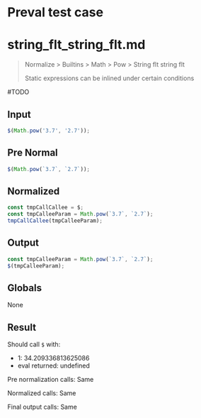 # Preval test case

# string_flt_string_flt.md

> Normalize > Builtins > Math > Pow > String flt string flt
>
> Static expressions can be inlined under certain conditions

#TODO

## Input

`````js filename=intro
$(Math.pow('3.7', '2.7'));
`````

## Pre Normal

`````js filename=intro
$(Math.pow(`3.7`, `2.7`));
`````

## Normalized

`````js filename=intro
const tmpCallCallee = $;
const tmpCalleeParam = Math.pow(`3.7`, `2.7`);
tmpCallCallee(tmpCalleeParam);
`````

## Output

`````js filename=intro
const tmpCalleeParam = Math.pow(`3.7`, `2.7`);
$(tmpCalleeParam);
`````

## Globals

None

## Result

Should call `$` with:
 - 1: 34.209336813625086
 - eval returned: undefined

Pre normalization calls: Same

Normalized calls: Same

Final output calls: Same

